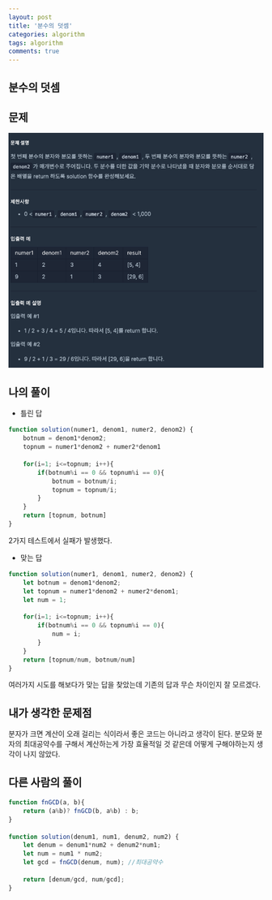```yaml
---
layout: post
title: '분수의 덧셈'
categories: algorithm
tags: algorithm
comments: true
---
```


## 분수의 덧셈
## 문제
<img src = "../../image/분수 더하기.png">

## 나의 풀이
- 틀린 답
~~~js
function solution(numer1, denom1, numer2, denom2) {
    botnum = denom1*denom2;
    topnum = numer1*denom2 + numer2*denom1
    
    for(i=1; i<=topnum; i++){
        if(botnum%i == 0 && topnum%i == 0){
            botnum = botnum/i;
            topnum = topnum/i;
        }
    }
    return [topnum, botnum]
}
~~~
2가지 테스트에서 실패가 발생했다. 

- 맞는 답 
~~~js
function solution(numer1, denom1, numer2, denom2) {
    let botnum = denom1*denom2;
    let topnum = numer1*denom2 + numer2*denom1;
    let num = 1;

    for(i=1; i<=topnum; i++){
        if(botnum%i == 0 && topnum%i == 0){
            num = i;
        }
    }
    return [topnum/num, botnum/num]
}
~~~
여러가지 시도를 해보다가 맞는 답을 찾았는데 
기존의 답과 무슨 차이인지 잘 모르겠다.

## 내가 생각한 문제점
분자가 크면 계산이 오래 걸리는 식이라서 좋은 코드는 아니라고 생각이 된다. 분모와 분자의 최대공약수를 구해서 계산하는게 가장 효율적일 것 같은데 어떻게 구해야하는지 생각이 나지 않았다.



## 다른 사람의 풀이
~~~js
function fnGCD(a, b){
    return (a%b)? fnGCD(b, a%b) : b;
}

function solution(denum1, num1, denum2, num2) {
    let denum = denum1*num2 + denum2*num1;
    let num = num1 * num2;
    let gcd = fnGCD(denum, num); //최대공약수

    return [denum/gcd, num/gcd];
}

~~~

